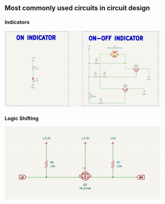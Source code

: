 ## Most commonly used circuits in circuit design

### Indicators
![LED Indicators](./snapshots/indicators.png)

### Logic Shifting
![Logic Shifting](./snapshots/logic-shifting.png)